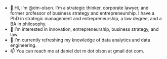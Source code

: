- 👋 Hi, I’m @dm-olson. I'm a strategic thinker, corporate lawyer, and former professor of business strategy and entrepreneurship. I have a PhD in strategic management and entrepreneurship, a law degree, and a BA in philosophy.
- 👀 I’m interested in innovation, entrepreneurship, business strategy, and law.
- 🌱 I’m currently refreshing my knowledge of data analytics and data engineering.
- 📫 You can reach me at daniel dot m dot olson at gmail dot com.

<!---
dm-olson/dm-olson is a ✨ special ✨ repository because its `README.md` (this file) appears on your GitHub profile.
You can click the Preview link to take a look at your changes.
--->

